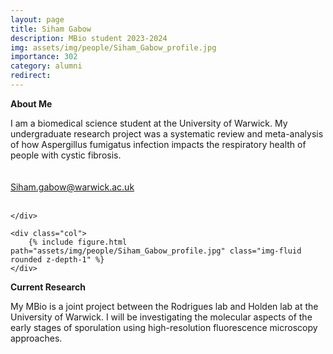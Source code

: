 ```yaml
---
layout: page
title: Siham Gabow
description: MBio student 2023-2024
img: assets/img/people/Siham_Gabow_profile.jpg
importance: 302
category: alumni
redirect: 
---
```

<div class="container">
  <div class="row">
    <div class="col">
<b>About Me</b>
<br>

I am a biomedical science student at the University of Warwick. My undergraduate research project was a systematic review and meta-analysis of how Aspergillus fumigatus infection impacts the respiratory health of people with cystic fibrosis.  
<br>
<br>
Siham.gabow@warwick.ac.uk
<br>
<br>

    </div>

    <div class="col">
        {% include figure.html path="assets/img/people/Siham_Gabow_profile.jpg" class="img-fluid rounded z-depth-1" %}
    </div>
  </div>
  <div class="row">

  <b>Current Research</b>

My MBio is a joint project between the Rodrigues lab and Holden lab at the University of Warwick. I will be investigating the molecular aspects of the early stages of sporulation using high-resolution fluorescence microscopy approaches.

 </div>
</div>